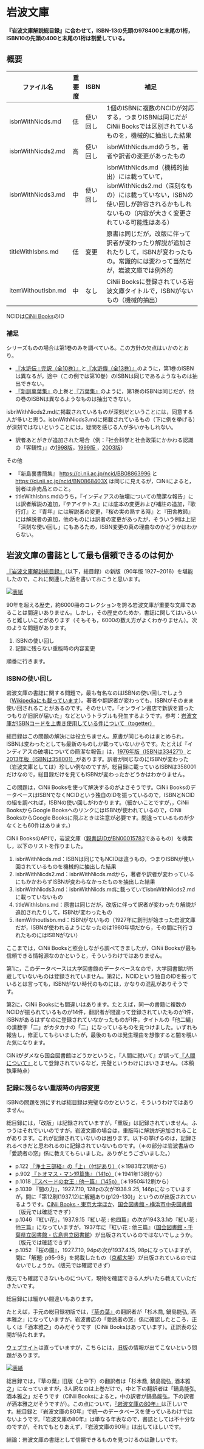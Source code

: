 # 岩波文庫

**『岩波文庫解説総目録』に合わせて，ISBN-13の先頭の978400と末尾の1桁，ISBN10の先頭の400と末尾の1桁は割愛している。**

## 概要

ファイル名|重要度|ISBN|補足
-|-|-|-
isbnWithNicds.md|低|使い回し|1個のISBNに複数のNCIDが対応する，つまりISBNは同じだがCiNii Booksでは区別されているものを，機械的に抽出した結果
isbnWithNicds2.md|高|使い回し|isbnWithNicds.mdのうち，著者や訳者の変更があったもの
isbnWithNicds3.md|中|使い回し|isbnWithNicds.md（機械的抽出）には載っていて，isbnWithNicds2.md（深刻なもの）には載っていない，ISBNの使い回しが許容されるかもしれないもの（内容が大きく変更されている可能性はある）
titleWithIsbns.md|低|変更|原書は同じだが，改版に伴って訳者が変わったり解説が追加されたりして，ISBNが変わったもの。常識的には変わって当然だが，岩波文庫では例外的
itemWithoutIsbn.md|中|なし|CiNii Booksに登録されている岩波文庫タイトルで，ISBNがないもの（機械的抽出）

NCIDは[CiNii Books](https://ci.nii.ac.jp/books/)のID

### 補足

シリーズものの場合は第1巻のみを調べている。この方針の欠点はいかのとおり。

* [『水滸伝 : 完訳（全10巻）』](https://ci.nii.ac.jp/ncid/BA37967648)と[『水滸傳（全13巻）』](https://ci.nii.ac.jp/ncid/BN00976053)のように，第1巻のISBNは異なるが，途中（この例では第10巻）のISBNは同じであるようなものは抽出できない。
* [『新訓萬葉集』](https://ci.nii.ac.jp/ncid/BN02932172)の上巻と[『万葉集』](https://ci.nii.ac.jp/ncid/BB11320467)のように，第1巻のISBNは同じだが，他の巻のISBNは異なるようなものは抽出できない。

isbnWithNicds2.mdに掲載されているものが深刻だということには，同意する人が多いと思う。isbnWithNicds3.mdに掲載されているもの（下に例を挙げる）が深刻ではないということには，疑問を感じる人が多いかもしれない。

* 訳者あとがきが追加された場合（例：『社会科学と社会政策にかかわる認識の「客観性」』の[1998版](https://ci.nii.ac.jp/ncid/BA3709995X)，[1999版
](https://ci.nii.ac.jp/ncid/BA4159018X)，[2003版](https://ci.nii.ac.jp/ncid/BA68457657)）

その他

* 『新島襄書簡集』 https://ci.nii.ac.jp/ncid/BB08863996 と https://ci.nii.ac.jp/ncid/BN0868403X は同じに見えるが，CiNiiによると，前者は非売品とのこと。
* titleWithIsbns.mdのうち，『インディアスの破壊についての簡潔な報告』には訳者解説の追加，『テアイテトス』には底本の変更および補註の追加，『歌行灯』と『青年』には解説者の変更，『桜の実の熟する時』と『田舎教師』には解説者の追加，他のものには訳者の変更があったが，そういう例は上記「深刻な使い回し」にもあるため，ISBN変更の真の理由なのかどうかはわからない。

## 岩波文庫の書誌として最も信頼できるのは何か

[『岩波文庫解説総目録』](https://www.amazon.co.jp/dp/4000612093?tag=inquisitor-22)（以下，総目録）の新版（90年版 1927~2016）を堪能したので，これに関連した話を書いておこうと思います。

[![表紙](https://images-fe.ssl-images-amazon.com/images/P/4000612093.09.jpg)](https://www.amazon.co.jp/dp/4000612093?tag=inquisitor-22)

90年を超える歴史，約6000冊のコレクションを誇る岩波文庫が重要な文庫であることは間違いありません。しかし，その歴史のためか，書誌に関してはいろいろと難しいことがあります（そもそも，6000の数え方がよくわかりません）。次のような問題があります。

1. ISBNの使い回し
1. 記録に残らない重版時の内容変更

順番に行きます。

### ISBNの使い回し

岩波文庫の書誌に関する問題で，最も有名なのはISBNの使い回しでしょう（[Wikipediaにも載っています](https://ja.wikipedia.org/wiki/%E5%B2%A9%E6%B3%A2%E6%96%87%E5%BA%AB#ISBN.E3.82.B3.E3.83.BC.E3.83.89.E4.BD.BF.E3.81.84.E5.9B.9E.E3.81.97.E5.95.8F.E9.A1.8C)）。著者や翻訳者が変わっても，ISBNがそのまま使い回されることがあるのです。そのせいで，「オンライン書店で新訳を買ったつもりが旧訳が届いた」などというトラブルも発生するようです。参考：[岩波文庫がISBNコードを上書き使用している件について（togetter）](https://togetter.com/li/1053696)

総目録はこの問題の解決には役立ちません。原書が同じものはまとめられ，ISBNは変わったとしても最新のものしか載っていないからです。たとえば『インディアスの破壊についての簡潔な報告』は，[1976年版（ISBNは334271）](https://ci.nii.ac.jp/ncid/BN00931907)と[2013年版（ISBNは358001）](https://ci.nii.ac.jp/ncid/BB13217312)があります。訳者が同じなのにISBNが変わった（岩波文庫としては）珍しい例なのですが，総目録に載っているISBNは358001だけなので，総目録だけを見てもISBNが変わったかどうかはわかりません。

この問題は，CiNii Booksを使って解決するのがよさそうです。CiNii BooksのデータベースはISBNでなくNCIDという独自のIDを振っているので，ISBNとNCIDの組を調べれば，ISBNの使い回しがわかります。（細かいことですが，，CiNii BooksからGoogle BooksへのリンクにはISBNが使われているので，CiNii BooksからGoogle Booksに飛ぶときは注意が必要です。間違っているものが少なくとも60件はあります。）

CiNii BooksのAPIで，岩波文庫（[親書誌IDがBN00015783](https://ci.nii.ac.jp/ncid/BN00015783)であるもの）を検索し，以下のリストを作りました。

1. isbnWithNicds.md：ISBNは同じでもNCIDは違うもの，つまりISBNが使い回されているものを機械的に抽出した結果
1. isbnWithNicds2.md：isbnWithNicds.mdから，著者や訳者が変わっているにもかかわらずISBNが変わらなかったものを抽出した結果
1. isbnWithNicds3.md：isbnWithNicds.mdに載っていてisbnWithNicds2.mdに載っていないもの
1. titleWithIsbns.md：原書は同じだが，改版に伴って訳者が変わったり解説が追加されたりして，ISBNが変わったもの
1. itemWithoutIsbn.md：ISBNがないもの（1927年に創刊が始まった岩波文庫だが，ISBNが使われるようになったのは1980年頃だから，その間に刊行されたものにはISBNがない）

ここまでは，CiNii Booksと照会しながら調べてきましたが，CiNii Booksが最も信頼できる情報源なのかというと，そういうわけではありません。

第1に，このデータベースは大学図書館のデータベースなので，大学図書館が所蔵していないものは登録されていません。第2に，NCIDという独自のIDを振っているとは言っても，ISBNがない時代のものには，かなりの混乱がありそうです。

第2に，CiNii Booksにも間違いはあります。たとえば，同一の書籍に複数のNCIDが振られているものが14件，翻訳者が間違って登録されていたものが1件，ISBNがあるはずなのに登録されていなかったものが1件，タイトルの「他二編」の漢数字「二」がカタカナの「二」になっているものを見つけました。いずれも報告し，修正してもらいましたが，最後のものは発生理由を想像すると闇を覗いた気になります。

CiNiiがダメなら国会図書館はどうかというと，『人間に就いて』が誤って[『人間について』](http://iss.ndl.go.jp/books/R100000002-I000000840798-00)として登録されているなど，完璧というわけにはいきません。（本稿執筆時点）

### 記録に残らない重版時の内容変更

ISBNの問題を別にすれば総目録は完璧なのかというと，そういうわけではありません。

総目録には，「改版」は記録されていますが，「重版」は記録されていません。ふつうはそれでいいのですが，岩波文庫の場合は，重版時に解説が追加されることがあります。これが記録されていないのは困ります。以下の挙げるのは，記録されるべきだと思われるのに記録されていないものです。（＊の部分は岩波書店の「愛読者の窓」係に教えてもらいました。ありがとうございました。）

* p.122 [『浄土三部経』の「上」（付記あり）](https://ci.nii.ac.jp/ncid/BN11134503)（＊1983年21刷から）
* p.902 [『トオマス・マン短篇集』（141p）](https://ci.nii.ac.jp/ncid/BN06738160)（＊1941年13刷から）
* p.1018 [『スペードの女王 : 他一篇』（145p）](https://ci.nii.ac.jp/ncid/BN03780116)（＊1950年12刷から）
* p.1039 『闇の力』，1927.7.10, 128pの次が1938.9.25, 146pになっていますが，間に「第12刷(1937.12)に解題あり(p129-130)」というのが出版されているようです。[CiNii Books・東京大学ほか](https://ci.nii.ac.jp/ncid/BN01029127)，[国会図書館・横浜市中央図書館](http://iss.ndl.go.jp/books/R100000002-I000000657082-00)（版元では確認できず）
* p.1046 『紅い花』，1937.9.15『紅い花 : 他四篇』の次が1943.3.1の『紅い花 : 他三篇』になっていますが，1937年に『紅い花 : 他三篇』（[国会図書館・千葉県立図書館・広島県立図書館](http://iss.ndl.go.jp/books/R100000001-I074682877-00)）が出版されているのではないでしょうか。（版元では確認できず）
* p.1052 『桜の園』，1927.7.10, 94pの次が1937.4.15, 98pになっていますが，間に「解題: p95-98」を掲載したもの（[京都大学](https://ci.nii.ac.jp/ncid/BB17362550)）が出版されているのではないでしょうか。（版元では確認できず）

版元でも確認できないものについて，現物を確認できる人がいたら教えていただきたいです。

総目録には細かい間違いもあります。

たとえば，手元の総目録初版では，[『草の葉』](https://ci.nii.ac.jp/ncid/BA34008426)の翻訳者が「杉木喬, 鍋島能弘, 酒本雅之」になっていますが，岩波書店の「愛読者の窓」係に確認したところ，正しくは「酒本雅之」のみだそうです（CiNii Booksはあっています）。正誤表の公開が待たれます。

[ウェブサイト](https://www.iwanami.co.jp/search/?search_menu=keyword&tab=3&search_word=%E8%8D%89%E3%81%AE%E8%91%89)は直っていますが，こちらには，[旧版](https://ci.nii.ac.jp/ncid/BN01982175)の情報が出てこないという問題があります。

[![表紙](https://images-fe.ssl-images-amazon.com/images/P/4003500210.09.jpg)](https://www.amazon.co.jp/dp/4003500210?tag=inquisitor-22)

総目録では，『草の葉』旧版（上中下）の翻訳者は「杉木喬, 鍋島能弘, 酒本雅之」になっていますが，3人訳なのは上巻だけで，中と下の翻訳者は「鍋島能弘, 酒本雅之」だそうです（CiNii Booksによると，中の訳者が鍋島能弘，下の訳者が酒本雅之だそうですが）。この点について，[『岩波文庫の80年』](https://www.amazon.co.jp/dp/4003500210?tag=inquisitor-22)は正しいです。総目録と『岩波文庫の80年』で統一のデータベースを使っているわけではないようです。『岩波文庫の80年』は単なる年表なので，書誌としては不十分なのですが，それでもとりあえず，『岩波文庫の90年』は出してほしいです。

結論：岩波文庫の書誌として信頼できるものを見つけるのは難しいです。
